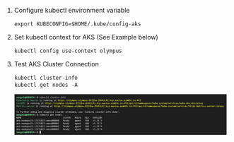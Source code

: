 1. Configure kubectl environment variable

    ```
    export KUBECONFIG=$HOME/.kube/config-aks
    ```

1. Set kubectl context for AKS (See Example below)

    ```
    kubectl config use-context olympus
    ```

1. Test AKS Cluster Connection

    ```
    kubectl cluster-info
    kubectl get nodes -A
    ```

    ![Boutique Frontend](/images/kubectl_cluster_info.png)    